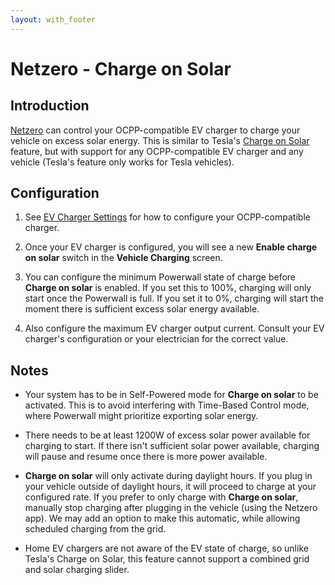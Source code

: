 ```yaml
---
layout: with_footer
---
```


# Netzero - Charge on Solar

## Introduction

[Netzero](https://www.netzero.energy) can control your OCPP-compatible EV charger to charge your
vehicle on excess solar energy. This is similar to Tesla's [Charge on Solar](https://www.tesla.com/support/tesla-app/charge-on-solar)
feature, but with support for any OCPP-compatible EV charger and any vehicle (Tesla's feature only works
for Tesla vehicles).


## Configuration

1. See [EV Charger Settings](https://www.netzero.energy/docs/ev_charger_settings) for how to configure
   your OCPP-compatible charger.

2. Once your EV charger is configured, you will see a new **Enable charge on solar** switch in the
   **Vehicle Charging** screen.

3. You can configure the minimum Powerwall state of charge before **Charge on solar** is enabled.
   If you set this to 100%, charging will only start once the Powerwall is full. If you set
   it to 0%, charging will start the moment there is sufficient excess solar energy available.

4. Also configure the maximum EV charger output current. Consult your EV charger's configuration or
   your electrician for the correct value.


## Notes

- Your system has to be in Self-Powered mode for **Charge on solar** to be activated. This is to
  avoid interfering with Time-Based Control mode, where Powerwall might prioritize exporting solar
  energy.

- There needs to be at least 1200W of excess solar power available for charging to start. If there
  isn't sufficient solar power available, charging will pause and resume once there is more power
  available.

- **Charge on solar** will only activate during daylight hours. If you plug in your vehicle outside
  of daylight hours, it will proceed to charge at your configured rate. If you prefer to
  only charge with **Charge on solar**, manually stop charging after plugging in the vehicle (using the
  Netzero app). We may add an option to make this automatic, while allowing scheduled charging from
  the grid.

- Home EV chargers are not aware of the EV state of charge, so unlike Tesla's Charge on Solar, this
  feature cannot support a combined grid and solar charging slider.
